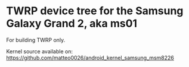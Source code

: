 TWRP device tree for the Samsung Galaxy Grand 2, aka ms01
========================================================

For building TWRP only.

Kernel source available on: https://github.com/matteo0026/android_kernel_samsung_msm8226